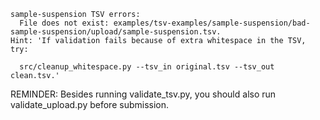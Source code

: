 ```
sample-suspension TSV errors:
  File does not exist: examples/tsv-examples/sample-suspension/bad-sample-suspension/upload/sample-suspension.tsv.
Hint: 'If validation fails because of extra whitespace in the TSV, try:

  src/cleanup_whitespace.py --tsv_in original.tsv --tsv_out clean.tsv.'
```
REMINDER: Besides running validate_tsv.py, you should also run validate_upload.py before submission.
